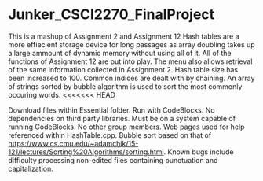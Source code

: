# Junker_CSCI2270_FinalProject
This is a mashup of Assignment 2 and Assignment 12 Hash tables are a more effiecient storage device for long passages as array doubling takes up a large ammount of dynamic memory without using all of it.
All of the functions of Assignment 12 are put into play. The menu also allows retrieval of the same information collected in Assignment 2. Hash table size has been increased to 100.  Common indices are dealt with by chaining.
An array of strings sorted by bubble algorithm is used to sort the most commonly occuring words.
<<<<<<< HEAD

Download files within Essential folder. Run with CodeBlocks.
No dependencies on third party libraries.
Must be on a system capable of running CodeBlocks.
No other group members.
Web pages used for help referenced within HashTable.cpp. Bubble sort based on that of https://www.cs.cmu.edu/~adamchik/15-121/lectures/Sorting%20Algorithms/sorting.html.
Known bugs include difficulty processing non-edited files containing punctuation and capitalization.
